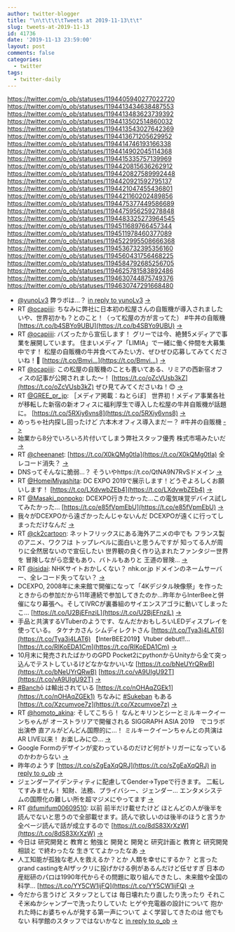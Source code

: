 ```yaml
---
author: twitter-blogger
title: "\n\t\t\t\tTweets at 2019-11-13\t\t"
slug: tweets-at-2019-11-13
id: 41736
date: '2019-11-13 23:59:00'
layout: post
comments: false
categories:
  - twitter
tags:
  - twitter-daily
---
```


https://twitter.com/o_ob/statuses/1194405940277022720 https://twitter.com/o_ob/statuses/1194413434638487553 https://twitter.com/o_ob/statuses/1194413483623739392 https://twitter.com/o_ob/statuses/1194413502514860032 https://twitter.com/o_ob/statuses/1194413543027642369 https://twitter.com/o_ob/statuses/1194413671205629952 https://twitter.com/o_ob/statuses/1194414746193166338 https://twitter.com/o_ob/statuses/1194414902045114368 https://twitter.com/o_ob/statuses/1194415335757139969 https://twitter.com/o_ob/statuses/1194420815636262912 https://twitter.com/o_ob/statuses/1194420827589992448 https://twitter.com/o_ob/statuses/1194420921592795137 https://twitter.com/o_ob/statuses/1194421047455436801 https://twitter.com/o_ob/statuses/1194421160202489856 https://twitter.com/o_ob/statuses/1194475377449586689 https://twitter.com/o_ob/statuses/1194475956259278848 https://twitter.com/o_ob/statuses/1194483325273964545 https://twitter.com/o_ob/statuses/1194511689766457344 https://twitter.com/o_ob/statuses/1194511978460377089 https://twitter.com/o_ob/statuses/1194522995508666368 https://twitter.com/o_ob/statuses/1194536732395356160 https://twitter.com/o_ob/statuses/1194560431756468225 https://twitter.com/o_ob/statuses/1194584792685256705 https://twitter.com/o_ob/statuses/1194625781583892486 https://twitter.com/o_ob/statuses/1194630744875749376 https://twitter.com/o_ob/statuses/1194630747291668480  

*   [@yunoLv3](https://twitter.com/yunoLv3) 弊ラボは…？ [in reply to yunoLv3](https://twitter.com/yunoLv3/statuses/1194353003689435136) [->](https://twitter.com/o_ob/statuses/1194405940277022720)
*   RT [@ocapiiii](https://twitter.com/ocapiiii): ちなみに弊社に日本初の松屋さんの自販機が導入されました いや、世界初かも？とのこと！（って松屋の方が言ってた） #牛丼の自販機 [https://t.co/b4SBYo9UBU](https://t.co/b4SBYo9UBU) [->](https://twitter.com/o_ob/statuses/1194413434638487553)
*   RT [@ocapiiii](https://twitter.com/ocapiiii): バズったから宣伝します！ グリーでは今、絶賛5メディアで事業を展開しています。 住まいメディア「LIMIA」で一緒に働く仲間を大募集中です！ 松屋の自販機の牛丼食べてみたい方、ぜひぜひ応募してみてくださいね！🤗 [https://t.co/Bmvi…](https://t.co/Bmvi…) [->](https://twitter.com/o_ob/statuses/1194413483623739392)
*   RT [@ocapiiii](https://twitter.com/ocapiiii): この松屋の自販機のことも書いてある、リミアの西新宿オフィスの記事が公開されました〜！ [https://t.co/oZcVUsb3kZ](https://t.co/oZcVUsb3kZ) ぜひ見てみてくださいね！😊 [->](https://twitter.com/o_ob/statuses/1194413502514860032)
*   RT [@GREE_pr_jp](https://twitter.com/GREE_pr_jp): ［メディア掲載：ねとらぼ］ 世界初！メディア事業各社が移転した新宿の新オフィスに福利厚生で導入した松屋の牛丼自販機が話題に。 [https://t.co/5RXiy6vns8](https://t.co/5RXiy6vns8) [->](https://twitter.com/o_ob/statuses/1194413543027642369)
*   めっちゃ社内探し回ったけど 六本木オフィス導入まだー？ #牛丼の自販機 [->](https://twitter.com/o_ob/statuses/1194413671205629952)
*   始業から8分でいろいろ片付いてしまう弊社スタッフ優秀 株式市場みたいだ [->](https://twitter.com/o_ob/statuses/1194414746193166338)
*   RT [@cheenanet](https://twitter.com/cheenanet): [https://t.co/X0kQMg0tIa](https://t.co/X0kQMg0tIa) 全レコード消失？ [->](https://twitter.com/o_ob/statuses/1194414902045114368)
*   DNSってそんなに脆弱…？ そういやhttps://t.co/QtNA9N7RvSドメイン [->](https://twitter.com/o_ob/statuses/1194415335757139969)
*   RT [@HomeiMiyashita](https://twitter.com/HomeiMiyashita): DC EXPO 2019で展示します！どうぞよろしくお願いします！ [https://t.co/LXdvwbZEb4](https://t.co/LXdvwbZEb4) [->](https://twitter.com/o_ob/statuses/1194420815636262912)
*   RT [@Masaki_ponpoko](https://twitter.com/Masaki_ponpoko): DCEXPO行きたかった…この電気味覚デバイス試してみたかった… [https://t.co/e85fVpmEbU](https://t.co/e85fVpmEbU) [->](https://twitter.com/o_ob/statuses/1194420827589992448)
*   我々がDCEXPOから遠ざかったんじゃないんだ DCEXPOが遠くに行ってしまっただけなんだ [->](https://twitter.com/o_ob/statuses/1194420921592795137)
*   RT [@ck2cartoon](https://twitter.com/ck2cartoon): ネットフリックスにある海外アニメの中でも フランス製のアニメ、ワクフは トップレベルに面白いと思うんですが 知ってる人が周りに全然居ないので宣伝したい 世界観の良く作り込まれたファンタジー世界を 冒険しながら恋愛もあり、バトルもありと 王道の冒険… [->](https://twitter.com/o_ob/statuses/1194421047455436801)
*   RT [@isidai](https://twitter.com/isidai): NHKサイトおかしくない？ nhk\.or\.jp ドメインのネームサーバー、全レコード失ってない？ [->](https://twitter.com/o_ob/statuses/1194421160202489856)
*   DCEXPO, 2008年に未来館で開催になって「4Kデジタル映像祭」を作ったときからの参加だから11年連続で参加してきたのか…昨年からInterBeeと併催になり幕張へ。そしてIVRCが裏番組のサイエンスアゴラに動いてしまったこ… [https://t.co/U2BjEFnziL](https://t.co/U2BjEFnziL) [->](https://twitter.com/o_ob/statuses/1194475377449586689)
*   手品と共演するVTuberのようです、なんだかおもしろいLEDディスプレイを使っている。 タケナカさん シムディレクトさん [https://t.co/Tya3i4LAT6](https://t.co/Tya3i4LAT6) 【InterBEE2019】Vtuber debut!!… [https://t.co/RlKoEDA1Cm](https://t.co/RlKoEDA1Cm) [->](https://twitter.com/o_ob/statuses/1194475956259278848)
*   10月末に発売されたばかりのGPD Pocket2にpythonからUnityから全て突っ込んでテストしているけどなかなかいいな [https://t.co/bNeUYrQRwB](https://t.co/bNeUYrQRwB) [https://t.co/vA9UIgU92T](https://t.co/vA9UIgU92T) [->](https://twitter.com/o_ob/statuses/1194483325273964545)
*   [#Banch](https://twitter.com/search?q=%23Banch&src=hash)ō は輸出されている [https://t.co/nOHAqZGEk1](https://t.co/nOHAqZGEk1) ちなみに [#Sukeban](https://twitter.com/search?q=%23Sukeban&src=hash) もある [https://t.co/Xzcumvoe7z](https://t.co/Xzcumvoe7z) [->](https://twitter.com/o_ob/statuses/1194511689766457344)
*   RT [@homoto_akina](https://twitter.com/homoto_akina): そしてこちら！ なんとキリンとシーとミルキークイーンちゃんが オーストラリアで開催される SIGGRAPH ASIA 2019　でコラボ出演😳 直アルがどんどん国際的に…！ ミルキークイーンちゃんとの共演はAR LIVE以来！ お楽しみに😊… [->](https://twitter.com/o_ob/statuses/1194511978460377089)
*   Google Formのデザインが変わっているのだけど何がトリガーになっているのかわからない [->](https://twitter.com/o_ob/statuses/1194522995508666368)
*   昨年のようす [https://t.co/sZgEaXqQRJ](https://t.co/sZgEaXqQRJ) [in reply to o_ob](https://twitter.com/o_ob/statuses/1193913152716460033) [->](https://twitter.com/o_ob/statuses/1194536732395356160)
*   ジェンダーアイデンティティに配慮してGender→Typeで行きます。 二転してすみません！ 知財、法務、プライバシー、ジェンダー… エンタメシステムの国際化の難しい所を超マジメにやってます [->](https://twitter.com/o_ob/statuses/1194560431756468225)
*   RT [@fumifum00609510](https://twitter.com/fumifum00609510): 以前 前半だけ載せたけど ほとんどの人が後半を読んでないと思うので全部載せます。読んで欲しいのは後半のほうと言うか全ページ読んで話が成立するので [https://t.co/8dS83XrXzW](https://t.co/8dS83XrXzW) [->](https://twitter.com/o_ob/statuses/1194584792685256705)
*   今日は 研究開発と 教育と 勉強と 開発と 開発と 研究計画と 教育と 研究開発相談と で終わったな 生きててよかったなあ [->](https://twitter.com/o_ob/statuses/1194625781583892486)
*   人工知能が孤独な老人を救えるか？とか 人類を幸せにするか？ と言ったgrand castingをAIザックリに投げかける例があるんだけど任せすぎ 日本の産総研のパロは1990年代からその問題に取り組んできたし、未来館や全国の科学… [https://t.co/YY5CW1ijFQ](https://t.co/YY5CW1ijFQ) [->](https://twitter.com/o_ob/statuses/1194630744875749376)
*   今だから言うけど スタッフとしては 毎日壊れたり直したり洗ったり それこそ米ぬかシャンプーで洗ったりしていた ヒゲや充電器の設計について 抱かれた時にお婆ちゃんが発する第一声について よく学習してきたのは 他でもない 科学館のスタッフではないかなと [in reply to o_ob](https://twitter.com/o_ob/statuses/1194630744875749376) [->](https://twitter.com/o_ob/statuses/1194630747291668480)